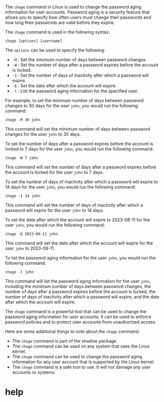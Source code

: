 # 

The `chage` command in Linux is used to change the password aging information for user accounts. Password aging is a security feature that allows you to specify how often users must change their passwords and how long their passwords are valid before they expire.

The `chage` command is used in the following syntax:

```
chage [options] [username]
```

The `options` can be used to specify the following:

* `-M` : Set the minimum number of days between password changes.
* `-W` : Set the number of days after a password expires before the account is locked.
* `-I` : Set the number of days of inactivity after which a password will expire.
* `-E` : Set the date after which the account will expire.
* `-l` : List the password aging information for the specified user.

For example, to set the minimum number of days between password changes to 30 days for the user `john`, you would run the following command:

```
chage -M 30 john
```

This command will set the minimum number of days between password changes for the user `john` to 30 days.

To set the number of days after a password expires before the account is locked to 7 days for the user `john`, you would run the following command:

```
chage -W 7 john
```

This command will set the number of days after a password expires before the account is locked for the user `john` to 7 days.

To set the number of days of inactivity after which a password will expire to 14 days for the user `john`, you would run the following command:

```
chage -I 14 john
```

This command will set the number of days of inactivity after which a password will expire for the user `john` to 14 days.

To set the date after which the account will expire to 2023-08-11 for the user `john`, you would run the following command:

```
chage -E 2023-08-11 john
```

This command will set the date after which the account will expire for the user `john` to 2023-08-11.

To list the password aging information for the user `john`, you would run the following command:

```
chage -l john
```

This command will list the password aging information for the user `john`, including the minimum number of days between password changes, the number of days after a password expires before the account is locked, the number of days of inactivity after which a password will expire, and the date after which the account will expire.

The `chage` command is a powerful tool that can be used to change the password aging information for user accounts. It can be used to enforce password policies and to protect user accounts from unauthorized access.

Here are some additional things to note about the `chage` command:

* The `chage` command is part of the shadow package.
* The `chage` command can be used on any system that uses the Linux kernel.
* The `chage` command can be used to change the password aging information for any user account that is supported by the Linux kernel.
* The `chage` command is a safe tool to use. It will not damage any user accounts or systems.




# help 

```

```
